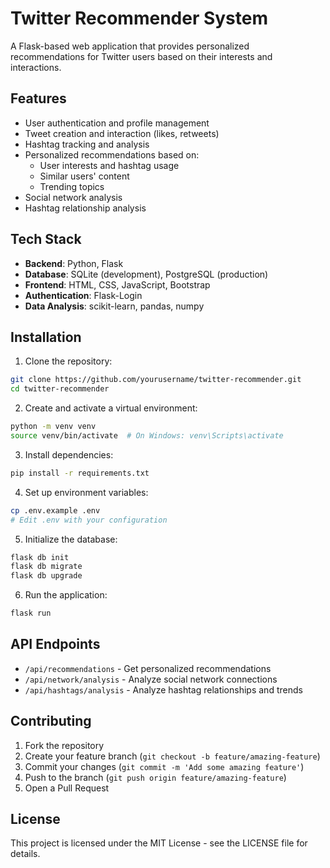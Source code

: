 # Twitter Recommender System

A Flask-based web application that provides personalized recommendations for Twitter users based on their interests and interactions.

## Features

- User authentication and profile management
- Tweet creation and interaction (likes, retweets)
- Hashtag tracking and analysis
- Personalized recommendations based on:
  - User interests and hashtag usage
  - Similar users' content
  - Trending topics
- Social network analysis
- Hashtag relationship analysis

## Tech Stack

- **Backend**: Python, Flask
- **Database**: SQLite (development), PostgreSQL (production)
- **Frontend**: HTML, CSS, JavaScript, Bootstrap
- **Authentication**: Flask-Login
- **Data Analysis**: scikit-learn, pandas, numpy

## Installation

1. Clone the repository:
```bash
git clone https://github.com/yourusername/twitter-recommender.git
cd twitter-recommender
```

2. Create and activate a virtual environment:
```bash
python -m venv venv
source venv/bin/activate  # On Windows: venv\Scripts\activate
```

3. Install dependencies:
```bash
pip install -r requirements.txt
```

4. Set up environment variables:
```bash
cp .env.example .env
# Edit .env with your configuration
```

5. Initialize the database:
```bash
flask db init
flask db migrate
flask db upgrade
```

6. Run the application:
```bash
flask run
```

## API Endpoints

- `/api/recommendations` - Get personalized recommendations
- `/api/network/analysis` - Analyze social network connections
- `/api/hashtags/analysis` - Analyze hashtag relationships and trends

## Contributing

1. Fork the repository
2. Create your feature branch (`git checkout -b feature/amazing-feature`)
3. Commit your changes (`git commit -m 'Add some amazing feature'`)
4. Push to the branch (`git push origin feature/amazing-feature`)
5. Open a Pull Request

## License

This project is licensed under the MIT License - see the LICENSE file for details. 
